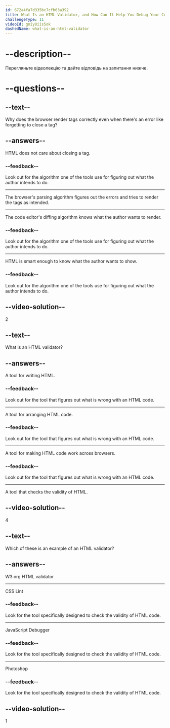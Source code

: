 ```yaml
---
id: 672a4fa7d335bc7cfb63a392
title: What Is an HTML Validator, and How Can It Help You Debug Your Code?
challengeType: 11
videoId: gniy8iis5ok
dashedName: what-is-an-html-validator
---
```


# --description--

Перегляньте відеолекцію та дайте відповідь на запитання нижче.

# --questions--

## --text--

Why does the browser render tags correctly even when there's an error like forgetting to close a tag?

## --answers--

HTML does not care about closing a tag.

### --feedback--

Look out for the algorithm one of the tools use for figuring out what the author intends to do.

---

The browser's parsing algorithm figures out the errors and tries to render the tags as intended.

---

The code editor's diffing algorithm knows what the author wants to render.

### --feedback--

Look out for the algorithm one of the tools use for figuring out what the author intends to do.

---

HTML is smart enough to know what the author wants to show.

### --feedback--

Look out for the algorithm one of the tools use for figuring out what the author intends to do.

## --video-solution--

2

## --text--

What is an HTML validator?

## --answers--

A tool for writing HTML.

### --feedback--

Look out for the tool that figures out what is wrong with an HTML code.

---

A tool for arranging HTML code.

### --feedback--

Look out for the tool that figures out what is wrong with an HTML code.

---

A tool for making HTML code work across browsers.

### --feedback--

Look out for the tool that figures out what is wrong with an HTML code.

---

A tool that checks the validity of HTML.

## --video-solution--

4

## --text--

Which of these is an example of an HTML validator?

## --answers--

W3.org HTML validator

---

CSS Lint

### --feedback--

Look for the tool specifically designed to check the validity of HTML code.

---

JavaScript Debugger

### --feedback--

Look for the tool specifically designed to check the validity of HTML code.

---

Photoshop

### --feedback--

Look for the tool specifically designed to check the validity of HTML code.

## --video-solution--

1
